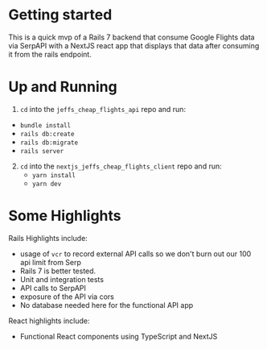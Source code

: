# Getting started

This is a quick mvp of a Rails 7 backend that consume Google Flights data via SerpAPI with a NextJS react app that
displays that data after consuming it from the rails endpoint.

# Up and Running

1. `cd` into the `jeffs_cheap_flights_api` repo and run: 
  - `bundle install` 
  - `rails db:create`
  - `rails db:migrate`
  - `rails server`
2. `cd` into the `nextjs_jeffs_cheap_flights_client` repo and run:
   - `yarn install`
   - `yarn dev`


# Some Highlights
 
Rails Highlights include:   
  - usage of `vcr` to record external API calls so we don't burn out our 100 api limit from Serp  
  - Rails 7 is better tested.  
  - Unit and integration tests  
  - API calls to SerpAPI  
  - exposure of the API via cors  
  - No database needed here for the functional API app  

React highlights include:  
  - Functional React components using TypeScript and NextJS  
